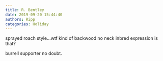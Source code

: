 ```yaml
---
title: R. Bentley
date: 2019-09-20 15:44:40
authors: Ripp
categories: Holiday
---
```


 sprayed roach style...wtf kind of backwood no neck inbred expression is that?

burrell supporter no doubt.